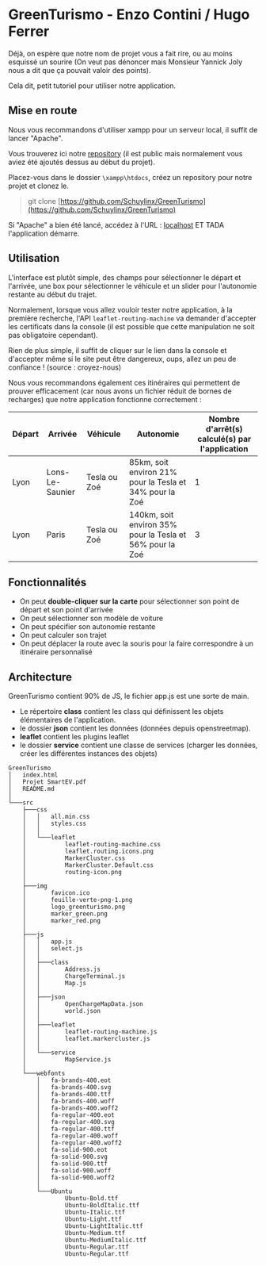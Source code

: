 # GreenTurismo - Enzo Contini / Hugo Ferrer

Déjà, on espère que notre nom de projet vous a fait rire, ou au moins esquissé un sourire (On veut pas dénoncer mais Monsieur Yannick Joly nous a dit que ça pouvait valoir des points).

Cela dit, petit tutoriel pour utiliser notre application.

## Mise en route

Nous vous recommandons d'utiliser xampp pour un serveur local, il suffit de lancer "Apache". 

Vous trouverez ici notre [repository](https://github.com/Schuylinx/GreenTurismo) (il est public mais normalement vous aviez été ajoutés dessus au début du projet).

Placez-vous dans le dossier `\xampp\htdocs`, créez un repository pour notre projet et clonez le.

> git clone [https://github.com/Schuylinx/GreenTurismo](https://github.com/Schuylinx/GreenTurismo)

 Si "Apache" a bien été lancé, accédez à l'URL : [localhost](http://localhost/GreenTurismo/index.html) ET TADA l'application démarre.
 
## Utilisation

L'interface est plutôt simple, des champs pour sélectionner le départ et l'arrivée, une box pour sélectionner le véhicule et un slider pour l'autonomie restante au début du trajet.

Normalement, lorsque vous allez vouloir tester notre application, à la première recherche, l'API `leaflet-routing-machine` va demander d'accepter les certificats dans la console (il est possible que cette manipulation ne soit pas obligatoire cependant).

Rien de plus simple, il suffit de cliquer sur le lien dans la console et d'accepter même si le site peut être dangereux, oups, allez un peu de confiance ! (source : croyez-nous)

Nous vous recommandons également ces itinéraires qui permettent de prouver efficacement (car nous avons un fichier réduit de bornes de recharges) que notre application fonctionne correctement : 

|Départ| Arrivée | Véhicule | Autonomie | Nombre d'arrêt(s) calculé(s) par l'application
|--|--|--|--|--|
| Lyon | Lons-Le-Saunier  | Tesla ou Zoé | 85km, soit environ 21% pour la Tesla et 34% pour la Zoé| 1 |
| Lyon | Paris | Tesla ou Zoé | 140km, soit environ 35% pour la Tesla et 56% pour la Zoé| 3 |


## Fonctionnalités

- On peut **double-cliquer sur la carte** pour sélectionner son point de départ et son point d'arrivée
- On peut sélectionner son modèle de voiture
- On peut spécifier son autonomie restante
- On peut calculer son trajet
- On peut déplacer la route avec la souris pour la faire correspondre à un itinéraire personnalisé

## Architecture

GreenTurismo contient 90% de JS, le fichier app.js est une sorte de main.
- Le répertoire **class** contient les class qui définissent les objets élémentaires de l'application.
- le dossier **json**  contient les données (données depuis openstreetmap).
- **leaflet** contient les plugins leaflet
- le dossier **service** contient une classe de services (charger les données, créer les différentes instances des objets)

```
GreenTurismo
│   index.html
│   Projet SmartEV.pdf
│   README.md
│
└───src
    ├───css
    │   │   all.min.css
    │   │   styles.css
    │   │
    │   └───leaflet
    │           leaflet-routing-machine.css
    │           leaflet.routing.icons.png
    │           MarkerCluster.css
    │           MarkerCluster.Default.css
    │           routing-icon.png
    │
    ├───img
    │       favicon.ico
    │       feuille-verte-png-1.png
    │       logo_greenturismo.png
    │       marker_green.png
    │       marker_red.png
    │
    ├───js
    │   │   app.js
    │   │   select.js
    │   │
    │   ├───class
    │   │       Address.js
    │   │       ChargeTerminal.js
    │   │       Map.js
    │   │
    │   ├───json
    │   │       OpenChargeMapData.json
    │   │       world.json
    │   │
    │   ├───leaflet
    │   │       leaflet-routing-machine.js
    │   │       leaflet.markercluster.js
    │   │
    │   └───service
    │           MapService.js
    │
    └───webfonts
        │   fa-brands-400.eot
        │   fa-brands-400.svg
        │   fa-brands-400.ttf
        │   fa-brands-400.woff
        │   fa-brands-400.woff2
        │   fa-regular-400.eot
        │   fa-regular-400.svg
        │   fa-regular-400.ttf
        │   fa-regular-400.woff
        │   fa-regular-400.woff2
        │   fa-solid-900.eot
        │   fa-solid-900.svg
        │   fa-solid-900.ttf
        │   fa-solid-900.woff
        │   fa-solid-900.woff2
        │
        └───Ubuntu
                Ubuntu-Bold.ttf
                Ubuntu-BoldItalic.ttf
                Ubuntu-Italic.ttf
                Ubuntu-Light.ttf
                Ubuntu-LightItalic.ttf
                Ubuntu-Medium.ttf
                Ubuntu-MediumItalic.ttf
                Ubuntu-Regular.ttf
                Ubuntu-Regular.ttf
